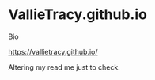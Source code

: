 # VallieTracy.github.io
Bio

https://vallietracy.github.io/     

Altering my read me just to check.
